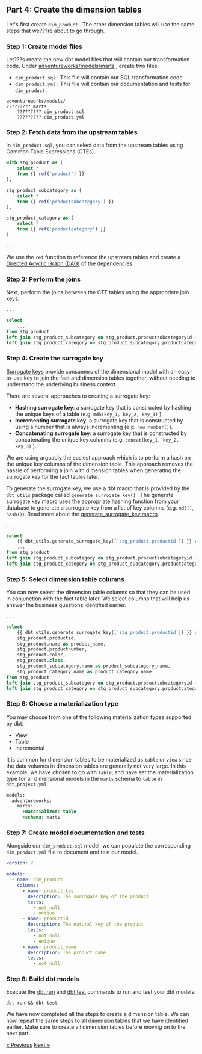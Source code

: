 ## Part 4: Create the dimension tables

Let's first create `dim_product` . The other dimension tables will use the same steps that we???re about to go through. 

### Step 1: Create model files

Let???s create the new dbt model files that will contain our transformation code. Under [adventureworks/models/marts](../adventureworks/models/marts) , create two files: 

- `dim_product.sql` : This file will contain our SQL transformation code.
- `dim_product.yml` : This file will contain our documentation and tests for `dim_product` .

```
adventureworks/models/
????????? marts
    ????????? dim_product.sql
    ????????? dim_product.yml
```

### Step 2: Fetch data from the upstream tables

In `dim_product.sql`, you can select data from the upstream tables using Common Table Expressions (CTEs). 

```sql
with stg_product as (
    select *
    from {{ ref('product') }}
),

stg_product_subcategory as (
    select *
    from {{ ref('productsubcategory') }}
),

stg_product_category as (
    select *
    from {{ ref('productcategory') }}
)

... 
```

We use the `ref` function to reference the upstream tables and create a [Directed Acyclic Graph (DAG)](https://docs.getdbt.com/terms/dag) of the dependencies. 

### Step 3: Perform the joins

Next, perform the joins between the CTE tables using the appropriate join keys. 

```sql
...

select
    ... 
from stg_product
left join stg_product_subcategory on stg_product.productsubcategoryid = stg_product_subcategory.productsubcategoryid
left join stg_product_category on stg_product_subcategory.productcategoryid = stg_product_category.productcategoryid
```

### Step 4: Create the surrogate key

[Surrogate keys](https://www.kimballgroup.com/1998/05/surrogate-keys/) provide consumers of the dimensional model with an easy-to-use key to join the fact and dimension tables together, without needing to understand the underlying business context. 

There are several approaches to creating a surrogate key: 

- **Hashing surrogate key**: a surrogate key that is constructed by hashing the unique keys of a table (e.g. `md5(key_1, key_2, key_3)` ).
- **Incrementing surrogate key**: a surrogate key that is constructed by using a number that is always incrementing (e.g. `row_number()`).
- **Concatenating surrogate key**: a surrogate key that is constructed by concatenating the unique key columns (e.g. `concat(key_1, key_2, key_3)` ).

We are using arguably the easiest approach which is to perform a hash on the unique key columns of the dimension table. This approach removes the hassle of performing a join with dimension tables when generating the surrogate key for the fact tables later. 

To generate the surrogate key, we use a dbt macro that is provided by the `dbt_utils` package called `generate_surrogate_key()` . The generate surrogate key macro uses the appropriate hashing function from your database to generate a surrogate key from a list of key columns (e.g. `md5()`, `hash()`). Read more about the [generate_surrogate_key macro](https://docs.getdbt.com/blog/sql-surrogate-keys). 

```sql
...

select
    {{ dbt_utils.generate_surrogate_key(['stg_product.productid']) }} as product_key, 
    ... 
from stg_product
left join stg_product_subcategory on stg_product.productsubcategoryid = stg_product_subcategory.productsubcategoryid
left join stg_product_category on stg_product_subcategory.productcategoryid = stg_product_category.productcategoryid
```

### Step 5: Select dimension table columns

You can now select the dimension table columns so that they can be used in conjunction with the fact table later. We select columns that will help us answer the business questions identified earlier. 

```sql
...

select
    {{ dbt_utils.generate_surrogate_key(['stg_product.productid']) }} as product_key, 
    stg_product.productid,
    stg_product.name as product_name,
    stg_product.productnumber,
    stg_product.color,
    stg_product.class,
    stg_product_subcategory.name as product_subcategory_name,
    stg_product_category.name as product_category_name
from stg_product
left join stg_product_subcategory on stg_product.productsubcategoryid = stg_product_subcategory.productsubcategoryid
left join stg_product_category on stg_product_subcategory.productcategoryid = stg_product_category.productcategoryid
```

### Step 6: Choose a materialization type

You may choose from one of the following materialization types supported by dbt: 

- View
- Table
- Incremental

It is common for dimension tables to be materialized as `table` or `view` since the data volumes in dimension tables are generally not very large. In this example, we have chosen to go with `table`, and have set the materialization type for all dimensional models in the `marts` schema to `table` in `dbt_project.yml` 

```sql
models:
  adventureworks:
    marts:
      +materialized: table
      +schema: marts
```

### Step 7: Create model documentation and tests

Alongside our `dim_product.sql` model, we can populate the corresponding `dim_product.yml` file to document and test our model. 

```yaml
version: 2

models:
  - name: dim_product
    columns:
      - name: product_key 
        description: The surrogate key of the product
        tests:
          - not_null
          - unique
      - name: productid 
        description: The natural key of the product
        tests:
          - not_null
          - unique
      - name: product_name 
        description: The product name
        tests:
          - not_null
```

### Step 8: Build dbt models

Execute the [dbt run](https://docs.getdbt.com/reference/commands/run) and [dbt test](https://docs.getdbt.com/reference/commands/run) commands to run and test your dbt models: 

```
dbt run && dbt test 
```

We have now completed all the steps to create a dimension table. We can now repeat the same steps to all dimension tables that we have identified earlier. Make sure to create all dimension tables before moving on to the next part. 

[&laquo; Previous](part03-identify-fact-dimension.md) [Next &raquo;](part05-create-fact.md)
